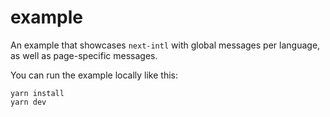 # example

An example that showcases `next-intl` with global messages per language, as well as page-specific messages.

You can run the example locally like this:

```
yarn install
yarn dev
```
